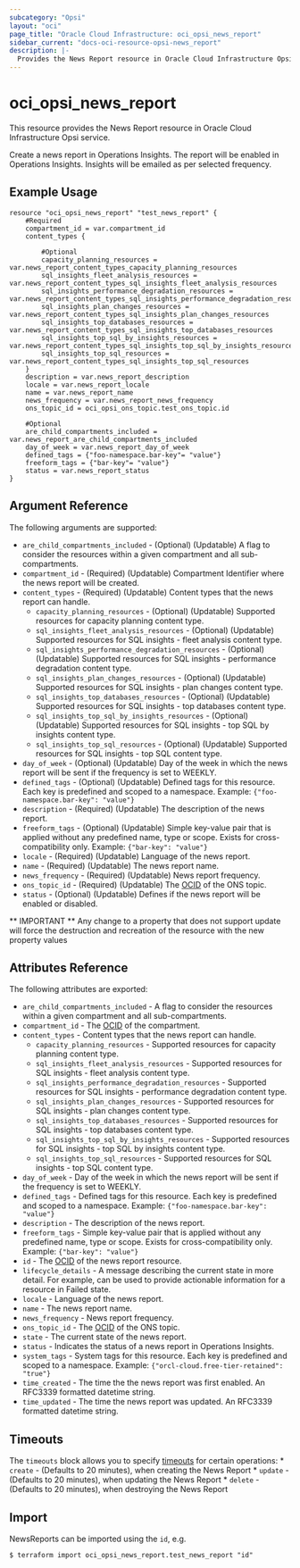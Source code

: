 ```yaml
---
subcategory: "Opsi"
layout: "oci"
page_title: "Oracle Cloud Infrastructure: oci_opsi_news_report"
sidebar_current: "docs-oci-resource-opsi-news_report"
description: |-
  Provides the News Report resource in Oracle Cloud Infrastructure Opsi service
---
```


# oci_opsi_news_report
This resource provides the News Report resource in Oracle Cloud Infrastructure Opsi service.

Create a news report in Operations Insights. The report will be enabled in Operations Insights. Insights will be emailed as per selected frequency.


## Example Usage

```hcl
resource "oci_opsi_news_report" "test_news_report" {
	#Required
	compartment_id = var.compartment_id
	content_types {

		#Optional
		capacity_planning_resources = var.news_report_content_types_capacity_planning_resources
		sql_insights_fleet_analysis_resources = var.news_report_content_types_sql_insights_fleet_analysis_resources
		sql_insights_performance_degradation_resources = var.news_report_content_types_sql_insights_performance_degradation_resources
		sql_insights_plan_changes_resources = var.news_report_content_types_sql_insights_plan_changes_resources
		sql_insights_top_databases_resources = var.news_report_content_types_sql_insights_top_databases_resources
		sql_insights_top_sql_by_insights_resources = var.news_report_content_types_sql_insights_top_sql_by_insights_resources
		sql_insights_top_sql_resources = var.news_report_content_types_sql_insights_top_sql_resources
	}
	description = var.news_report_description
	locale = var.news_report_locale
	name = var.news_report_name
	news_frequency = var.news_report_news_frequency
	ons_topic_id = oci_opsi_ons_topic.test_ons_topic.id

	#Optional
	are_child_compartments_included = var.news_report_are_child_compartments_included
	day_of_week = var.news_report_day_of_week
	defined_tags = {"foo-namespace.bar-key"= "value"}
	freeform_tags = {"bar-key"= "value"}
	status = var.news_report_status
}
```

## Argument Reference

The following arguments are supported:

* `are_child_compartments_included` - (Optional) (Updatable) A flag to consider the resources within a given compartment and all sub-compartments.
* `compartment_id` - (Required) (Updatable) Compartment Identifier where the news report will be created.
* `content_types` - (Required) (Updatable) Content types that the news report can handle.
	* `capacity_planning_resources` - (Optional) (Updatable) Supported resources for capacity planning content type.
	* `sql_insights_fleet_analysis_resources` - (Optional) (Updatable) Supported resources for SQL insights - fleet analysis content type.
	* `sql_insights_performance_degradation_resources` - (Optional) (Updatable) Supported resources for SQL insights - performance degradation content type.
	* `sql_insights_plan_changes_resources` - (Optional) (Updatable) Supported resources for SQL insights - plan changes content type.
	* `sql_insights_top_databases_resources` - (Optional) (Updatable) Supported resources for SQL insights - top databases content type.
	* `sql_insights_top_sql_by_insights_resources` - (Optional) (Updatable) Supported resources for SQL insights - top SQL by insights content type.
	* `sql_insights_top_sql_resources` - (Optional) (Updatable) Supported resources for SQL insights - top SQL content type.
* `day_of_week` - (Optional) (Updatable) Day of the week in which the news report will be sent if the frequency is set to WEEKLY.
* `defined_tags` - (Optional) (Updatable) Defined tags for this resource. Each key is predefined and scoped to a namespace. Example: `{"foo-namespace.bar-key": "value"}` 
* `description` - (Required) (Updatable) The description of the news report. 
* `freeform_tags` - (Optional) (Updatable) Simple key-value pair that is applied without any predefined name, type or scope. Exists for cross-compatibility only. Example: `{"bar-key": "value"}` 
* `locale` - (Required) (Updatable) Language of the news report.
* `name` - (Required) (Updatable) The news report name.
* `news_frequency` - (Required) (Updatable) News report frequency.
* `ons_topic_id` - (Required) (Updatable) The [OCID](https://docs.cloud.oracle.com/iaas/Content/General/Concepts/identifiers.htm) of the ONS topic.
* `status` - (Optional) (Updatable) Defines if the news report will be enabled or disabled.


** IMPORTANT **
Any change to a property that does not support update will force the destruction and recreation of the resource with the new property values

## Attributes Reference

The following attributes are exported:

* `are_child_compartments_included` - A flag to consider the resources within a given compartment and all sub-compartments.
* `compartment_id` - The [OCID](https://docs.cloud.oracle.com/iaas/Content/General/Concepts/identifiers.htm) of the compartment.
* `content_types` - Content types that the news report can handle.
	* `capacity_planning_resources` - Supported resources for capacity planning content type.
	* `sql_insights_fleet_analysis_resources` - Supported resources for SQL insights - fleet analysis content type.
	* `sql_insights_performance_degradation_resources` - Supported resources for SQL insights - performance degradation content type.
	* `sql_insights_plan_changes_resources` - Supported resources for SQL insights - plan changes content type.
	* `sql_insights_top_databases_resources` - Supported resources for SQL insights - top databases content type.
	* `sql_insights_top_sql_by_insights_resources` - Supported resources for SQL insights - top SQL by insights content type.
	* `sql_insights_top_sql_resources` - Supported resources for SQL insights - top SQL content type.
* `day_of_week` - Day of the week in which the news report will be sent if the frequency is set to WEEKLY.
* `defined_tags` - Defined tags for this resource. Each key is predefined and scoped to a namespace. Example: `{"foo-namespace.bar-key": "value"}` 
* `description` - The description of the news report. 
* `freeform_tags` - Simple key-value pair that is applied without any predefined name, type or scope. Exists for cross-compatibility only. Example: `{"bar-key": "value"}` 
* `id` - The [OCID](https://docs.cloud.oracle.com/iaas/Content/General/Concepts/identifiers.htm) of the news report resource.
* `lifecycle_details` - A message describing the current state in more detail. For example, can be used to provide actionable information for a resource in Failed state.
* `locale` - Language of the news report.
* `name` - The news report name.
* `news_frequency` - News report frequency.
* `ons_topic_id` - The [OCID](https://docs.cloud.oracle.com/iaas/Content/General/Concepts/identifiers.htm) of the ONS topic.
* `state` - The current state of the news report.
* `status` - Indicates the status of a news report in Operations Insights.
* `system_tags` - System tags for this resource. Each key is predefined and scoped to a namespace. Example: `{"orcl-cloud.free-tier-retained": "true"}` 
* `time_created` - The time the the news report was first enabled. An RFC3339 formatted datetime string.
* `time_updated` - The time the news report was updated. An RFC3339 formatted datetime string.

## Timeouts

The `timeouts` block allows you to specify [timeouts](https://registry.terraform.io/providers/oracle/oci/latest/docs/guides/changing_timeouts) for certain operations:
	* `create` - (Defaults to 20 minutes), when creating the News Report
	* `update` - (Defaults to 20 minutes), when updating the News Report
	* `delete` - (Defaults to 20 minutes), when destroying the News Report


## Import

NewsReports can be imported using the `id`, e.g.

```
$ terraform import oci_opsi_news_report.test_news_report "id"
```

